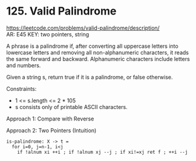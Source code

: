 # 125. Valid Palindrome

https://leetcode.com/problems/valid-palindrome/description/  
AR: E45
KEY: two pointers, string

A phrase is a palindrome if, after converting all uppercase letters into lowercase letters and removing all non-alphanumeric characters, it reads the same forward and backward. Alphanumeric characters include letters and numbers.

Given a string s, return true if it is a palindrome, or false otherwise.

Constraints:
- 1 <= s.length <= 2 * 105
- s consists only of printable ASCII characters.


Approach 1: Compare with Reverse

Approach 2: Two Pointers (Intuition)
```
is-palindrome: X -> t =
  for i=0, j=n-1, i<j    
    if !alnum xi ++i ; if !alnum xj --j ; if xi!=xj ret f ; ++i --j
```
